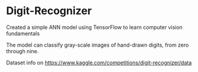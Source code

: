 # Digit-Recognizer
Created a simple ANN model using TensorFlow to learn computer vision fundamentals

The model can classify gray-scale images of hand-drawn digits, from zero through nine.

Dataset info on https://www.kaggle.com/competitions/digit-recognizer/data
